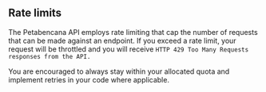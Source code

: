 ## Rate limits

The Petabencana API employs rate limiting that cap the number of requests that can be made against an endpoint. If you exceed a rate limit, your request will be throttled and you will receive `HTTP 429 Too Many Requests responses from the API.`

You are encouraged to always stay within your allocated quota and implement retries in your code where applicable.

